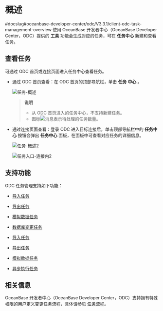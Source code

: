 概述 
=======================
#docslug#oceanbase-developer-center/odc/V3.3.1/client-odc-task-management-overview
使用 OceanBase 开发者中心（OceanBase Developer Center，ODC）提供的 **工具** 功能会生成对应的任务，可在 **任务中心** 新建和查看任务。

查看任务 
-------------------------

可通过 ODC 首页或连接页面进入任务中心查看任务。

* 通过 ODC 首页查看：在 ODC 首页的顶部导航栏，单击 **任务** **中心** 。

  ![任务-概述](https://help-static-aliyun-doc.aliyuncs.com/assets/img/zh-CN/9229808461/p415557.png)
  > **说明** <br> 
  > * 从 ODC 首页进入的任务中心，不支持新建任务。
  > * 图标![消息](https://help-static-aliyun-doc.aliyuncs.com/assets/img/zh-CN/9229808461/p420517.jpg)表示待处理的任务数量。

    
  

  
  

* 通过连接页面查看：登录 ODC 进入目标连接后，单击顶部导航栏中的 **任务中心** 按钮会弹出 **任务中心** 面板，在面板中可查看对应任务的详细信息。

  ![任务-概述2](https://help-static-aliyun-doc.aliyuncs.com/assets/img/zh-CN/8608448461/p415558.png)

  ![任务入口-连接内2](https://help-static-aliyun-doc.aliyuncs.com/assets/img/zh-CN/8608448461/p423438.png)
  




支持功能 
-------------------------

ODC 任务管理支持如下功能：

* [导入任务](../8.client-odc-task-management/2.client-odc-import-tasks.md)

  

* [导出任务](../8.client-odc-task-management/3.client-odc-export-tasks.md)

  

* [模拟数据任务](../8.client-odc-task-management/4.client-odc-data-mocking-tasks.md)

  

* [数据库变更任务](../8.client-odc-task-management/5.client-odc-database-change-task.md)

  






* [导入任务](../8.client-odc-task-management/2.client-odc-import-tasks.md)

  

* [导出任务](../8.client-odc-task-management/3.client-odc-export-tasks.md)

  

* [模拟数据任务](../8.client-odc-task-management/4.client-odc-data-mocking-tasks.md)

  

* [异步执行任务](../8.client-odc-task-management/5.client-odc-database-change-task.md)

相关信息 
-------------------------

OceanBase 开发者中心（OceanBase Developer Center，ODC）支持拥有特殊权限的用户定义变更任务流程，具体请参见 [任务流程](../../6.web-odc-user-guide/4.web-odc-public-resource-management/4.web-odc-task-process.md)。

